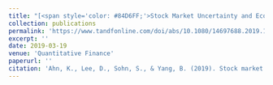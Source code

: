 ```yaml
---
title: "[<span style='color: #84D6FF;'>Stock Market Uncertainty and Economic Fundamentals: an Entropy-Based Approach</span>](https://www.tandfonline.com/doi/abs/10.1080/14697688.2019.1579922)"
collection: publications
permalink: 'https://www.tandfonline.com/doi/abs/10.1080/14697688.2019.1579922'
excerpt: ''
date: 2019-03-19
venue: 'Quantitative Finance'
paperurl: ''
citation: 'Ahn, K., Lee, D., Sohn, S., & Yang, B. (2019). Stock market uncertainty and economic fundamentals: an entropy-based approach. Quantitative Finance, 19(7), 1151-1163.'
---
```

